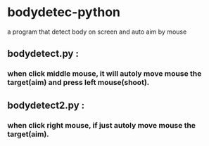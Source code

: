 # bodydetec-python
a program that detect body on screen and auto aim by mouse

## bodydetect.py :
### when click middle mouse, it will autoly move mouse  the target(aim) and press left mouse(shoot).

## bodydetect2.py :
### when click right mouse, if just autoly move mouse the target(aim).
